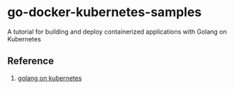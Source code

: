 # go-docker-kubernetes-samples

A tutorial for building and deploy containerized applications with Golang on Kubernetes

## Reference

1. [golang on kubernetes](http://coding-bootcamps.com/blog/build-containerized-applications-with-golang-on-kubernetes.html)
